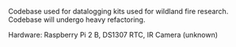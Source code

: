 Codebase used for datalogging kits used for wildland fire research. Codebase will undergo heavy refactoring.

Hardware: Raspberry Pi 2 B, DS1307 RTC, IR Camera (unknown)
